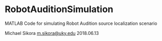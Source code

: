 # RobotAuditionSimulation
MATLAB Code for simulating Robot Audition source localization scenario

Michael Sikora <m.sikora@uky.edu>
2018.06.13
